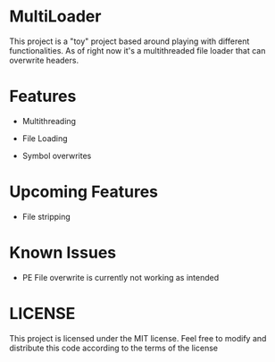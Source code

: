 # MultiLoader

This project is a "toy" project based around playing with different functionalities. As of right now it's a multithreaded file loader that can overwrite headers. 

# Features

* Multithreading

* File Loading

* Symbol overwrites

# Upcoming Features

* File stripping

# Known Issues

* PE File overwrite is currently not working as intended

# LICENSE

This project is licensed under the MIT license. Feel free to modify and distribute this code according to the terms of the license
